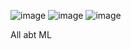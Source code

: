 

![image](https://github.com/trohit/ml/assets/466385/9f9eddc5-c4b1-4a38-96b7-24b4506a6f80)
![image](https://github.com/trohit/ml/assets/466385/c0cf1026-601c-4683-962b-1ad9284bc40d)
![image](https://github.com/trohit/ml/assets/466385/f839cd94-2e1d-4ae3-bc2c-9467a34e5a4e)

All abt ML
